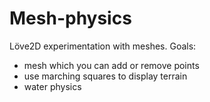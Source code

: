 # Mesh-physics
Löve2D experimentation with meshes.
Goals:
  - mesh which you can add or remove points
  - use marching squares to display terrain
  - water physics
